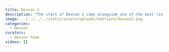 ```yaml
---
title: Devcon 2
description: "The start of Devcon 2 came alongside one of the most (in)famous moments in Ethereum's early history as a set of Denial of Service attacks were launched against the network just hours before the event was set to begin. With many of the most formidable builders in the ecosystem gathered together in Shanghai, China in September of 2016, they planned emergency upgrades backstage to restore full functionality to the network, before stepping forward only minutes and hours later to speak to the future of the network on stage."
image: ../../../../static/assets/uploads/editions/devcon2.png
categories:
  - Devcon
curators:
  - Devcon Team
videos: []
---
```

